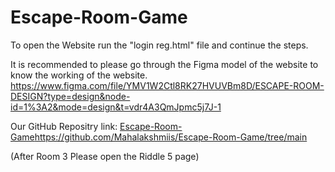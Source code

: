 # Escape-Room-Game
To open the Website run the "login reg.html" file and continue the steps.

It is recommended to please go through the Figma model of the website to know the working of the website.
https://www.figma.com/file/YMV1W2Ctl8RK27HVUVBm8D/ESCAPE-ROOM-DESIGN?type=design&node-id=1%3A2&mode=design&t=vdr4A3QmJpmc5j7J-1

Our GitHub Repositry link:
[Escape-Room-Game](https://github.com/Mahalakshmiis/Escape-Room-Game/tree/main)https://github.com/Mahalakshmiis/Escape-Room-Game/tree/main

(After Room 3 Please open the Riddle 5 page)
